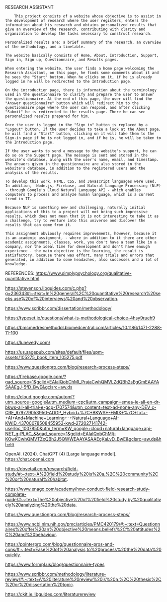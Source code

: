 RESEARCH ASSISTANT
        
        This project consists of a website whose objective is to assist in the development of research where the user registers, enters the information about his research and obtains personalized results that give an overview of the research, contributing with clarity and organization to develop the tasks necessary to construct research.

	Personalized results are: a brief summary of the research, an overview of the methodology, and a timetable. 

	The website basically consists of Home, About, Introduction, Support, Sign in, Sign up, Questionnaire, and Results pages. 

	When entering the website, the user finds a home page welcoming the Research Assistant, on this page, he finds some comments about it and he sees the "Start" button. When he clicks on it, if he is already logged in he will be redirected to the Introduction page.

	On the introduction page, there is information about the terminology used in the questionnaire to clarify and prepare the user to answer the questionnaire. At the end of this page, the user will find the "Answer questionnaire" button which will redirect him to the questionnaire page where the user can respond, and after clicking "Submit" he is redirected to the results page. There he can see personalized results prepared for him.

	Once the user is logged in the "Sign in" button is replaced by a "Logout" button. If the user decides to take a look at the About page, he will find a "Start" button, clicking on it will take them to the Sign-in page if he is not logged in, and if he is, he will be taken to the Introduction page.
 
	If the user wants to send a message to the website's support, he can do so on the Support page. The message is sent and stored in the website's database, along with the user's name, email, and timestamp. The answers given in the questionnaire are also stored in the website's database, in addition to the registered users and the analysis of the results.

  	To develop this work, HTML, CSS, and Javascript languages ​​were used. In addition,  Node.js, Firebase, and Natural Language Processing (NLP) - through Google's Cloud Natural Language API - which enables computers to process and analyze human language, which is a current trend in IT.  
  
  	Because NLP is something new and challenging, naturally initial applications of this to a project will not bring such impressive results, which does not mean that it is not interesting to take it as a challenge, try to venture into this universe and discover the results that can come from it. 
  
  	This assignment obviously requires improvements, however, because it is an academic assignment, - where in addition to it there are other academic assignments, classes, work, you don't have a team like in a company, nor the ideal time for development and don't have enough experience - the main objective is the learning, the result is satisfactory, because there was effort, many trials and errors that generated, in addition to some headaches, also successes and a lot of knowledge.


REFERENCES:
https://www.simplypsychology.org/qualitative-quantitative.html

https://stevenson.libguides.com/c.php?g=236343#:~:text=In%20general%2C%20quantitative%20research%20seeks,use%20of%20interviews%20and%20observation.

https://www.scribbr.com/dissertation/methodology/

https://typeset.io/questions/what-is-methodological-choice-4hsy9rueh9

https://bmcmedresmethodol.biomedcentral.com/articles/10.1186/1471-2288-11-100
 
https://lunevedy.com/

https://us.sagepub.com/sites/default/files/upm-assets/105275_book_item_105275.pdf

https://www.questionpro.com/blog/research-process-steps/

https://firebase.google.com/?gad_source=1&gclid=EAIaIQobChMI_PrajaCwhQMVLZdQBh2sEgGmEAAYASAAEgJ-5fD_BwE&gclsrc=aw.ds

https://cloud.google.com/automl?utm_source=google&utm_medium=cpc&utm_campaign=emea-ie-all-en-dr-bkws-all-all-trial-e-gcp-1707574&utm_content=text-ad-none-any-DEV_c-CRE_679779053950-ADGP_Hybrid+%7C+BKWS+-+MIX+%7C+Txt+-+AI+And+Machine+Learning+-+Natural+Language+AI-KWID_43700078508455953-kwd-272027141742-userloc_1007850&utm_term=KW_google+cloud+natural+language+api-NET_g-PLAC_&&gad_source=1&gclid=EAIaIQobChMIj-KOwKCwhQMVTZxQBh2J5QWWEAAYASAAEgKaLvD_BwE&gclsrc=aw.ds&hl=en
  
OpenAI. (2024). ChatGPT (4) [Large language model]. https://chat.openai.com

https://dovetail.com/research/field-study/#:~:text=A%20field%20study%20is%20a,%2C%20community%2C%20or%20natural%20habitat.

https://www.enago.com/academy/how-conduct-field-research-study-complete-guide/#:~:text=The%20objective%20of%20field%20study,by%20qualitatively%20analyzing%20the%20data.

https://www.questionpro.com/blog/research-process-steps/

https://www.ncbi.nlm.nih.gov/pmc/articles/PMC420179/#:~:text=Questionnaires%20offer%20an%20objective%20means,beliefs%2C%20attitudes%2C%20and%20behaviour.

https://pointerpro.com/blog/questionnaire-pros-and-cons/#:~:text=Ease%20of%20analysis,to%20process%20the%20data%20quickly.

https://www.formpl.us/blog/questionnaire-types

https://www.scribbr.com/methodology/literature-review/#:~:text=A%20literature%20review%20is%20a,%2C%20thesis%2C%20or%20dissertation%20topic.

https://dkit.ie.libguides.com/literaturereview
